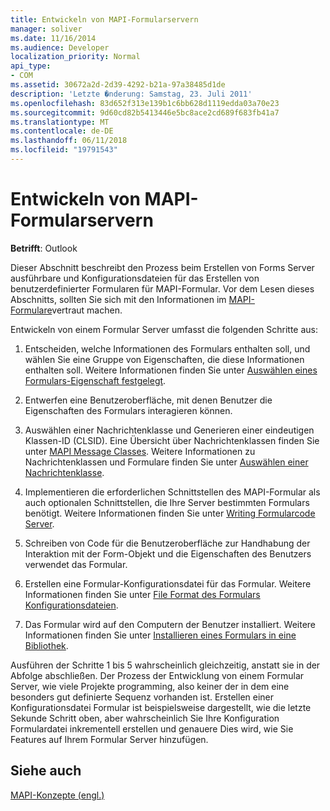 ```yaml
---
title: Entwickeln von MAPI-Formularservern
manager: soliver
ms.date: 11/16/2014
ms.audience: Developer
localization_priority: Normal
api_type:
- COM
ms.assetid: 30672a2d-2d39-4292-b21a-97a38485d1de
description: 'Letzte �nderung: Samstag, 23. Juli 2011'
ms.openlocfilehash: 83d652f313e139b1c6bb628d1119edda03a70e23
ms.sourcegitcommit: 9d60cd82b5413446e5bc8ace2cd689f683fb41a7
ms.translationtype: MT
ms.contentlocale: de-DE
ms.lasthandoff: 06/11/2018
ms.locfileid: "19791543"
---
```

# <a name="developing-mapi-form-servers"></a>Entwickeln von MAPI-Formularservern

  
  
**Betrifft**: Outlook 
  
Dieser Abschnitt beschreibt den Prozess beim Erstellen von Forms Server ausführbare und Konfigurationsdateien für das Erstellen von benutzerdefinierter Formularen für MAPI-Formular. Vor dem Lesen dieses Abschnitts, sollten Sie sich mit den Informationen im [MAPI-Formulare](mapi-forms.md)vertraut machen.
  
Entwickeln von einem Formular Server umfasst die folgenden Schritte aus:
  
1. Entscheiden, welche Informationen des Formulars enthalten soll, und wählen Sie eine Gruppe von Eigenschaften, die diese Informationen enthalten soll. Weitere Informationen finden Sie unter [Auswählen eines Formulars-Eigenschaft festgelegt](choosing-a-form-s-property-set.md).
    
2. Entwerfen eine Benutzeroberfläche, mit denen Benutzer die Eigenschaften des Formulars interagieren können.
    
3. Auswählen einer Nachrichtenklasse und Generieren einer eindeutigen Klassen-ID (CLSID). Eine Übersicht über Nachrichtenklassen finden Sie unter [MAPI Message Classes](mapi-message-classes.md). Weitere Informationen zu Nachrichtenklassen und Formulare finden Sie unter [Auswählen einer Nachrichtenklasse](choosing-a-message-class.md).
    
4. Implementieren die erforderlichen Schnittstellen des MAPI-Formular als auch optionalen Schnittstellen, die Ihre Server bestimmten Formulars benötigt. Weitere Informationen finden Sie unter [Writing Formularcode Server](writing-form-server-code.md). 
    
5. Schreiben von Code für die Benutzeroberfläche zur Handhabung der Interaktion mit der Form-Objekt und die Eigenschaften des Benutzers verwendet das Formular.
    
6. Erstellen eine Formular-Konfigurationsdatei für das Formular. Weitere Informationen finden Sie unter [File Format des Formulars Konfigurationsdateien](file-format-of-form-configuration-files.md).
    
7. Das Formular wird auf den Computern der Benutzer installiert. Weitere Informationen finden Sie unter [Installieren eines Formulars in eine Bibliothek](installing-a-form-into-a-library.md).
    
Ausführen der Schritte 1 bis 5 wahrscheinlich gleichzeitig, anstatt sie in der Abfolge abschließen. Der Prozess der Entwicklung von einem Formular Server, wie viele Projekte programming, also keiner der in dem eine besonders gut definierte Sequenz vorhanden ist. Erstellen einer Konfigurationsdatei Formular ist beispielsweise dargestellt, wie die letzte Sekunde Schritt oben, aber wahrscheinlich Sie Ihre Konfiguration Formulardatei inkrementell erstellen und genauere Dies wird, wie Sie Features auf Ihrem Formular Server hinzufügen.
  
## <a name="see-also"></a>Siehe auch



[MAPI-Konzepte (engl.)](mapi-concepts.md)

